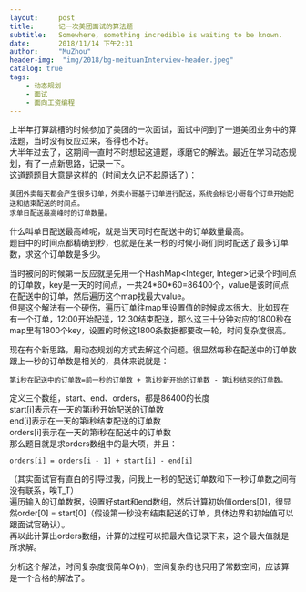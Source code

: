 ```yaml
---
layout:     post
title:      记一次美团面试的算法题
subtitle:   Somewhere, something incredible is waiting to be known.
date:       2018/11/14 下午2:31
author:     "MuZhou"
header-img:  "img/2018/bg-meituanInterview-header.jpeg"
catalog: true
tags:
    - 动态规划
    - 面试
    - 面向工资编程
---
```

上半年打算跳槽的时候参加了美团的一次面试，面试中问到了一道美团业务中的算法题，当时没有反应过来，答得也不好。  
大半年过去了，这期间一直时不时想起这道题，琢磨它的解法。最近在学习动态规划，有了一点新思路，记录一下。  
这道题题目大意是这样的（时间太久记不起原话了）：
```text
美团外卖每天都会产生很多订单，外卖小哥基于订单进行配送，系统会标记小哥每个订单开始配送和结束配送的时间点。  
求单日配送最高峰时的订单数量。
```
什么叫单日配送最高峰呢，就是当天同时在配送中的订单数量最高。    
题目中的时间点都精确到秒，也就是在某一秒的时候小哥们同时配送了最多订单数，求这个订单数是多少。

当时被问的时候第一反应就是先用一个HashMap<Integer, Integer>记录个时间点的订单数，key是一天的时间点，一共24\*60*60=86400个，value是该时间点在配送中的订单，然后遍历这个map找最大value。  
但是这个解法有一个硬伤，遍历订单往map里设置值的时候成本很大。比如现在有一个订单，12:00开始配送，12:30结束配送，那么这三十分钟对应的1800秒在map里有1800个key，设置的时候这1800条数据都要改一轮，时间复杂度很高。

现在有个新思路，用动态规划的方式去解这个问题。很显然每秒在配送中的订单数跟上一秒的订单数是相关的，具体来说就是：
```text
第i秒在配送中的订单数=前一秒的订单数 + 第i秒新开始的订单数 - 第i秒结束的订单数。
```  
定义三个数组，start、end、orders，都是86400的长度  
start[i]表示在一天的第i秒开始配送的订单数  
end[i]表示在一天的第i秒结束配送的订单数   
orders[i]表示在一天的第i秒在配送中的订单数  
那么题目就是求orders数组中的最大项，并且：
```text
orders[i] = orders[i - 1] + start[i] - end[i]
```
（其实面试官有直白的引导过我，问我上一秒的配送订单数和下一秒订单数之间有没有联系，唉T_T）  
遍历输入的订单数据，设置好start和end数组，然后计算初始值orders[0]，很显然order[0] = start[0]（假设第一秒没有结束配送的订单，具体边界和初始值可以跟面试官确认）。  
再以此计算出orders数组，计算的过程可以把最大值记录下来，这个最大值就是所求解。  

分析这个解法，时间复杂度很简单O(n)，空间复杂的也只用了常数空间，应该算是一个合格的解法了。